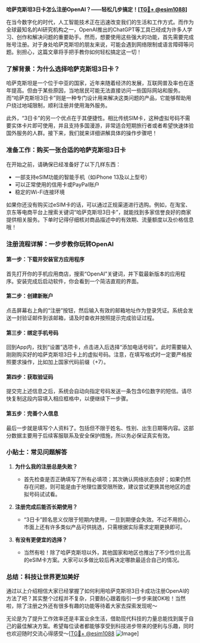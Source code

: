 **哈萨克斯坦3日卡怎么注册OpenAI？——轻松几步搞定！[[TG💪+ @esim1088](https://t.me/s/esim1088)]**

在当今数字化的时代，人工智能技术正在迅速改变我们的生活和工作方式。而作为全球最知名的AI研究机构之一，OpenAI推出的ChatGPT等工具已经成为许多人学习、创作和解决问题的重要助手。然而，想要使用这些强大的功能，首先需要完成账号注册。对于身处哈萨克斯坦的朋友来说，可能会遇到网络限制或语言障碍等问题。别担心，这篇文章将手把手教你如何轻松搞定这一切！

### 了解背景：为什么选择哈萨克斯坦3日卡？

哈萨克斯坦是一个位于中亚的国家，近年来随着经济的发展，互联网普及率也在逐年提高。但由于某些原因，当地居民可能无法直接访问一些国际网站和服务。而“哈萨克斯坦3日卡”则是一种专门设计用来解决这类问题的产品，它能够帮助用户绕过地域限制，顺利注册并使用海外服务。

此外，“3日卡”的另一个优点在于其便捷性。相比传统SIM卡，这种虚拟号码不需要实体卡片即可使用，并且支持多国漫游，非常适合短期旅行者或者希望快速体验国外服务的人群。接下来，我们就来详细讲解具体的操作步骤吧！

### 准备工作：购买一张合适的哈萨克斯坦3日卡

在开始之前，请确保已经准备好了以下几样东西：
- 一部支持eSIM功能的智能手机（如iPhone 13及以上型号）
- 可以正常使用的信用卡或PayPal账户
- 稳定的Wi-Fi连接环境

如果你还没有购买过eSIM卡的话，可以通过正规渠道进行选购。例如，在淘宝、京东等电商平台上搜索关键词“哈萨克斯坦3日卡”，就能找到多家信誉良好的商家提供相关服务。下单时记得仔细核对商品描述中的有效期、流量额度以及价格信息哦！

### 注册流程详解：一步步教你玩转OpenAI

#### 第一步：下载并安装官方应用程序
首先打开你的手机应用商店，搜索“OpenAI”关键词，并下载最新版本的应用程序。安装完成后启动软件，你会看到一个简洁直观的界面。

#### 第二步：创建新账户
点击屏幕右上角的“注册”按钮，然后输入有效的邮箱地址作为登录凭证。系统会发送一封验证邮件到该邮箱，请及时查收并按照提示完成验证过程。

#### 第三步：绑定手机号码
回到App内，找到“设置”选项卡，点击进入后选择“添加电话号码”。此时需要输入刚刚购买好的哈萨克斯坦3日卡上的虚拟号码。注意，在填写格式时一定要严格按照要求操作，比如加上国家代码前缀（+7）。

#### 第四步：获取验证码
提交完上述信息之后，系统会自动向指定号码发送一条包含6位数字的短信。请尽快复制这段内容填入相应框格中，以便继续下一步骤。

#### 第五步：完善个人信息
最后一步就是填写个人资料了。包括但不限于姓名、性别、出生日期等内容。这部分数据主要用于后续客服联系及安全保护措施，所以务必保证真实有效。

### 小贴士：常见问题解答

1. **为什么我的注册总是失败？**
   - 首先检查是否正确填写了所有必填项；其次确认网络状态良好；如果仍然存在问题，则可能是由于地理位置受限所致，建议尝试更换其他地区的虚拟号码试试看。

2. **注册完成后能否长期使用？**
   - “3日卡”顾名思义仅限于短期内使用，一旦到期便会失效。不过不用担心，市面上还有许多类似产品可供挑选，只需根据实际需求定期更换即可。

3. **有没有更便宜的选择？**
   - 当然有啦！除了哈萨克斯坦以外，其他国家和地区也推出了不少性价比高的eSIM卡方案。大家可以多做比较后再决定哪款最适合自己的情况。

### 总结：科技让世界更加美好

通过以上介绍相信大家已经掌握了如何利用哈萨克斯坦3日卡成功注册OpenAI的方法了吧？其实整个过程并不复杂，只要耐心跟着指引一步步来就OK啦！当然啦，除了注册之外还有很多有趣的功能等待着大家去探索发现呢～

无论是为了提升工作效率还是丰富业余生活，借助现代科技的力量总能找到属于自己的最佳解决方案。希望每位读者都能够享受到科技进步带来的便利与乐趣，同时也欢迎随时交流心得感受～[[TG💪+ @esim1088](https://t.me/s/esim1088) ![Image](https://i.postimg.cc/4NQfJmqS/Snipaste-2025-05-13-00-14-12.png)]